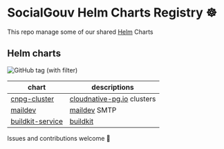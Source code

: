 # SocialGouv Helm Charts Registry ☸️


This repo manage some of our shared [Helm](https://helm.sh) Charts

## Helm charts

![GitHub tag (with filter)](https://img.shields.io/github/v/tag/socialgouv/helm-charts)

chart | descriptions
--------------------------------------------|---------------------------------------------------------------
[cnpg-cluster](./charts/cnpg-cluster)       | [cloudnative-pg.io](https://cloudnative-pg.io) clusters
[maildev](./charts/maildev)                 | [maildev](https://github.com/maildev/maildev) SMTP
[buildkit-service](./charts/buildkit-service)                 | [buildkit](https://github.com/moby/buildkit)

Issues and contributions welcome 🤗

